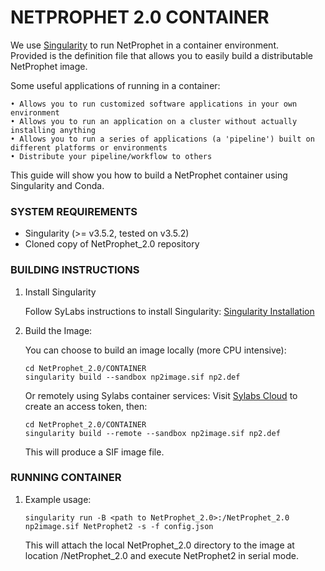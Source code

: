 # NETPROPHET 2.0 CONTAINER

We use [Singularity](https://sylabs.io/singularity/) to run NetProphet in a container environment.  
Provided is the definition file that allows you to easily build a distributable NetProphet image.

Some useful applications of running in a container:

    • Allows you to run customized software applications in your own environment  
    • Allows you to run an application on a cluster without actually installing anything 
    • Allows you to run a series of applications (a 'pipeline') built on different platforms or environments
    • Distribute your pipeline/workflow to others 

This guide will show you how to build a NetProphet container using Singularity and Conda.


### SYSTEM REQUIREMENTS

* Singularity (>= v3.5.2, tested on v3.5.2)
* Cloned copy of NetProphet_2.0 repository


### BUILDING INSTRUCTIONS

1. Install Singularity
	
    Follow SyLabs instructions to install Singularity:
    [Singularity Installation](https://sylabs.io/guides/3.5/user-guide/quick_start.html#quick-installation-steps)

2. Build the Image:

    You can choose to build an image locally (more CPU intensive):

	```
    cd NetProphet_2.0/CONTAINER
    singularity build --sandbox np2image.sif np2.def
	```

    Or remotely using Sylabs container services:
    Visit [Sylabs Cloud](https://cloud.sylabs.io/auth) to create an access token, then:

	```
    cd NetProphet_2.0/CONTAINER
    singularity build --remote --sandbox np2image.sif np2.def
	```
    
    This will produce a SIF image file. 


### RUNNING CONTAINER

1. Example usage:

	```
    singularity run -B <path to NetProphet_2.0>:/NetProphet_2.0 np2image.sif NetProphet2 -s -f config.json
	```

    This will attach the local NetProphet_2.0 directory to the image at location /NetProphet_2.0 and execute NetProphet2 in serial mode.

    


